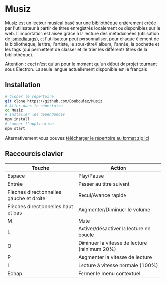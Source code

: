 # Musiz
Musiz est un lecteur musical basé sur une bibliothèque entièrement créée par l'utilisateur à partir de titres enregistrés localement ou disponibles sur le web. L'importation est aisée grâce à la lecture des métadonnées (utilisation de [jsmediatags](https://github.com/aadsm/jsmediatags)), et l'utilisateur peut personnaliser, pour chaque élément de la bibliothèque, le titre, l'artiste, le sous-titre/l'album, l'année, la pochette et les tags (qui permettent de classer et de trier les différents titres de la bibliothèque).

Attention : ceci n'est qu'un pour le moment qu'un début de projet tournant sous Electron. La seule langue actuellement disponible est le français

## Installation
```bash
# Cloner le répertoire
git clone https://github.com/Bouboufez/Musiz
# Aller dans le répertoire
cd Musiz
# Installer les dépendances
npm install
# Lancer l'application
npm start
```
Alternativement vous pouvez [télécharger le répertoire au format zip ici](https://github.com/Bouboufez/Musiz/archive/refs/heads/main.zip)

## Raccourcis clavier
| Touche  | Action |
| --- | --- |
| Espace  | Play/Pause  |
| Entrée | Passer au titre suivant |
| Flèches directionnelles gauche et droite  | Recul/Avance rapide  |
| Flèches directionnelles haut et bas  | Augmenter/Diminuer le volume  |
| M | Mute |
| L | Activer/désactiver la lecture en boucle |
| O | Diminuer la vitesse de lecture (minimum 20%) |
| P | Augmenter la vitesse de lecture |
| I | Lecture à vitesse normale (100%) |
| Echap. | Fermer le menu contextuel |
